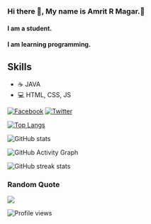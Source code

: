 ### Hi there 👋, My name is Amrit R Magar.👦
#### I am a student.

 #### I am learning programming.

## Skills
<ul>
  <li>☕ JAVA</li>
  <li>💻 HTML, CSS, JS </li>
</ul>

[![Facebook](https://img.shields.io/badge/Facebook-%231877F2.svg?logo=Facebook&logoColor=white)](https://www.facebook.com/profile.php?id=100078173211508) [![Twitter](https://img.shields.io/badge/Twitter-%231DA1F2.svg?logo=Twitter&logoColor=white)](https://twitter.com/ARM_amrit) 


[![Top Langs](https://github-readme-stats.vercel.app/api/top-langs/?username=AmritRMagar)](https://github.com/anuraghazra/github-readme-stats)

![GitHub stats](https://github-readme-stats.vercel.app/api?username=AmritRMagar&show_icons=true)  

![GitHub Activity Graph](https://activity-graph.herokuapp.com/graph?username=AmritRMagar)  

![GitHub streak stats](https://github-readme-streak-stats.herokuapp.com/?user=AmritRMagar)  

### <B> Random Quote </B>
![](https://quotes-github-readme.vercel.app/api?type=horizontal&theme=radical)


![Profile views](https://gpvc.arturio.dev/AmritRMagar)  
